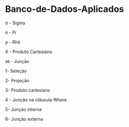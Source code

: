 # Banco-de-Dados-Aplicados


σ - Sigma

π - Pi

ρ - Rhô

X - Produto Cartesiano

⋈  - Junção




1- Seleção

2- Projeção

3- Produto cartesiano

4 - Junção na cláusula Where

5- Junção interna 

6- Junção externa 


